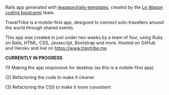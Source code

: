 Rails app generated with [lewagon/rails-templates](https://github.com/lewagon/rails-templates), created by the [Le Wagon coding bootcamp](https://www.lewagon.com) team.


TravelTribe is a mobile-first app, designed to connect solo-travellers around the world through shared events. 

This app was created in just under two weeks by a team of four, using Ruby on Rails, HTML, CSS, Javascript, Bootstrap and more. Hosted on GitHub and Heroku and live on https://www.travtribe.me

<strong>CURRENTLY IN PROGRESS</strong>

(1) Making the app responsive for desktop (as this is a mobile-first app)

(2) Refactoring the code to make it cleaner

(3) Refactoring the CSS to make it more consistent
